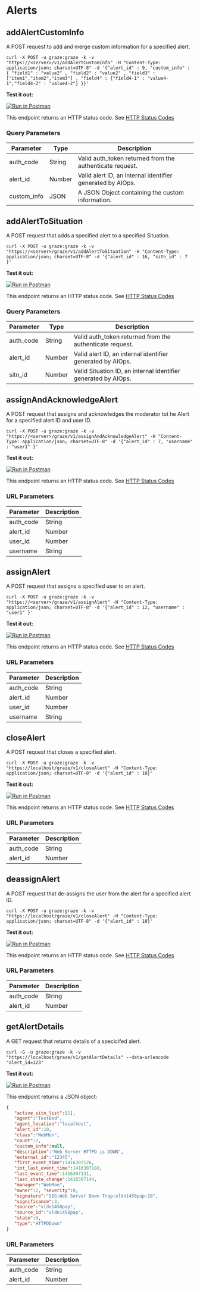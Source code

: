 # Alerts

## addAlertCustomInfo

A POST request to add and merge custom information for a specified alert.

```shell
curl -X POST -u graze:graze -k -v "https://<server>/v1/addAlertCustomInfo" -H "Content-Type: application/json; charset=UTF-8" -d '{"alert_id" : 9, "custom_info" : { "field1" : "value2" , "field2" : "value2" , "field3" : ["item1","item2","item3"] , "field4" : {"field4-1" : "value4-1","field4-2" : "value4-2"} }}'
```
**Test it out:**

[![Run in Postman](https://run.pstmn.io/button.svg)](https://app.getpostman.com/run-collection/a5bd1ed9834c3ed28cdb)

This endpoint returns an HTTP status code. See [HTTP Status Codes](#status-codes)

### Query Parameters

Parameter | Type | Description
--------- | ------- | -----------
auth_code | String | Valid auth_token returned from the authenticate request.
alert_id | Number | Valid alert ID, an internal identifier generated by AIOps.
custom_info | JSON | A JSON Object containing the custom information.

## addAlertToSituation

A POST request that adds a specified alert to a specified Situation.

```shell
curl -X POST -u graze:graze -k -v "https://<server>/graze/v1/addAlertToSituation" -H "Content-Type: application/json; charset=UTF-8" -d '{"alert_id" : 16, "sitn_id" : 7 }'
```
**Test it out:**

[![Run in Postman](https://run.pstmn.io/button.svg)](https://app.getpostman.com/run-collection/a5bd1ed9834c3ed28cdb)

This endpoint returns an HTTP status code. See [HTTP Status Codes](#status-codes)

### Query Parameters

Parameter | Type | Description
--------- | ------- | -----------
auth_code | String | Valid auth_token returned from the authenticate request.
alert_id | Number | Valid alert ID, an internal identifier generated by AIOps.
sitn_id | Number | Valid Situation ID, an internal identifier generated by AIOps.

## assignAndAcknowledgeAlert

A POST request that assigns and acknowledges the moderator tot he Alert for a specified alert ID and user ID.

```shell
curl -X POST -u graze:graze -k -v "https://<server>/graze/v1/assignAndAcknowledgeAlert" -H "Content-Type: application/json; charset=UTF-8" -d '{"alert_id" : 7, "username" : "user1" }'
```
**Test it out:**

[![Run in Postman](https://run.pstmn.io/button.svg)](https://app.getpostman.com/run-collection/a5bd1ed9834c3ed28cdb)

This endpoint returns an HTTP status code. See [HTTP Status Codes](#status-codes)

### URL Parameters

Parameter | Description
--------- | -----------
auth_code | String | Valid auth_token returned from the authenticate request.
alert_id | Number | Valid alert ID, an internal identifier generated by AIOps.
user_id | Number | Valid user ID for a user account in AIOps
username | String | Valid username of a user account in AIOps.

## assignAlert

A POST request that assigns a specified user to an alert.

```shell
curl -X POST -u graze:graze -k -v "https://<server>/graze/v1/assignAlert" -H "Content-Type: application/json; charset=UTF-8" -d '{"alert_id" : 12, "username" : "user1" }'
```
**Test it out:**

[![Run in Postman](https://run.pstmn.io/button.svg)](https://app.getpostman.com/run-collection/a5bd1ed9834c3ed28cdb)

This endpoint returns an HTTP status code. See [HTTP Status Codes](#status-codes)

### URL Parameters

Parameter | Description
--------- | -----------
auth_code | String | Valid auth_token returned from the authenticate request.
alert_id | Number | Valid alert ID, an internal identifier generated by AIOps.
user_id | Number | Valid user ID for a user account in AIOps
username | String | Valid username of a user account in AIOps.

## closeAlert

A POST request that closes a specified alert.

```shell
curl -X POST -u graze:graze -k -v "https://localhost/graze/v1/closeAlert" -H "Content-Type: application/json; charset=UTF-8" -d '{"alert_id" : 10}'
```
**Test it out:**

[![Run in Postman](https://run.pstmn.io/button.svg)](https://app.getpostman.com/run-collection/a5bd1ed9834c3ed28cdb)

This endpoint returns an HTTP status code. See [HTTP Status Codes](#status-codes)

### URL Parameters

Parameter | Description
--------- | -----------
auth_code | String | Valid auth_token returned from the authenticate request.
alert_id | Number | Valid alert ID, an internal identifier generated by AIOps.

## deassignAlert

A POST request that de-assigns the user from the alert for a specified alert ID.

```shell
curl -X POST -u graze:graze -k -v "https://localhost/graze/v1/closeAlert" -H "Content-Type: application/json; charset=UTF-8" -d '{"alert_id" : 10}'
```
**Test it out:**

[![Run in Postman](https://run.pstmn.io/button.svg)](https://app.getpostman.com/run-collection/a5bd1ed9834c3ed28cdb)

This endpoint returns an HTTP status code. See [HTTP Status Codes](#status-codes)

### URL Parameters

Parameter | Description
--------- | -----------
auth_code | String | Valid auth_token returned from the authenticate request.
alert_id | Number | Valid alert ID, an internal identifier generated by AIOps.

## getAlertDetails

A GET request that returns details of a specicifed alert.

```shell
curl -G -u graze:graze -k -v "https://localhost/graze/v1/getAlertDetails" --data-urlencode "alert_id=123"
```
**Test it out:**

[![Run in Postman](https://run.pstmn.io/button.svg)](https://app.getpostman.com/run-collection/a5bd1ed9834c3ed28cdb)

This endpoint returns a JSON object: 

```json 
{
   "active_sitn_list":[1],
   "agent":"TestBed",
   "agent_location":"localhost",
   "alert_id":10,
   "class":"WebMon",
   "count":2,
   "custom_info":null,
   "description":"Web Server HTTPD is DOWN",
   "external_id":"12345",
   "first_event_time":1416307126,
   "int_last_event_time":1416307188,
   "last_event_time":1416307131,
   "last_state_change":1416307144,
   "manager":"WebMon",
   "owner":2, "severity":0,
   "signature":"SIG:Web Server Down Trap:xldn1458pap:10",
   "significance":3,
   "source":"xldn1458pap",
   "source_id":"xldn1458pap",
   "state":9,
   "type":"HTTPDDown"
}
```

### URL Parameters

Parameter | Description
--------- | -----------
auth_code | String | Valid auth_token returned from the authenticate request.
alert_id | Number | Valid alert ID, an internal identifier generated by AIOps.
